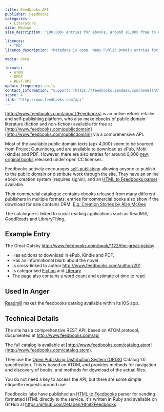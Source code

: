 ```yaml
---
title: Feedbooks API
publisher: Feedbooks
categories: 
  - Literature
size: Medium
size_description: "100,000+ entries for ebooks, around 10,000 free to download under Open licenses."  

licences: 
  - "PD"
licence_description: "Metadata is open. Many Public Domain entries for download, but also contains commercial and CC releases."

media: data

formats: 
  - ATOM
  - OPDS
  - REST-API
update_frequency: daily
contact_information: "Support: [https://feedbooks.zendesk.com/home](https://feedbooks.zendesk.com/home) Twitter: [@feedbooks](https://twitter.com/feedbooks)"
score: 4
link: "http://www.feedbooks.com/api"
---
```


[http://www.feedbooks.com/about](Feedbooks) is an online eBook retailer and self-publishing platform, who also make ebooks of public domain literature (fiction and non-fiction) available for free at [http://www.feedbooks.com/publicdomain](http://www.feedbooks.com/publicdomain) via a comprehensive API.

Most of the available public domain texts (apx 4,000) seem to be sourced from Project Guttenberg, and are available to download as ePub, Mobi (kindle) and PDF. However, there are also entries for around 6,000 [new, original books](http://www.feedbooks.com/original) released under open CC licenses. 

Feedbooks actively encourages [self-publishing](http://www.feedbooks.com/help/self-pub-howto) allowing anyone to publish to the public domain or distribute work through the site. They have an online ebook creation system (requires signin), and an [HTML to Feedbooks parser](http://www.feedbooks.com/labs) available.

Their commercial catalogue contains ebooks released from many different publishers in multiple formats: entries for commercial books also show if the download for sale contains DRM. [E.g. Creation Stories by Alan McGee ](http://www.feedbooks.com/item/633824/creation-stories)

The catalogue is linked to social reading applications such as ReadMill, GoodReads and LibraryThing.

## Example Entry

The Great Gatsby
<http://www.feedbooks.com/book/1122/the-great-gatsby>

* Has editions to download in ePub, Kindle and PDF.
* Has an informational blurb about the novel
* Is cross-linked to author <http://www.feedbooks.com/author/201>
* Is categorised [Fiction](http://www.feedbooks.com/books/top?category=FBFIC000000) and [Literary](http://www.feedbooks.com/books/top?category=FBFIC0190000)
* The page also contains a word count and estimate of time to read.

## Used In Anger

[Readmill](https://readmill.com/) makes the feedbooks catalog available within its iOS app.


## Technical Details

The site has a comprehensive REST API, based on ATOM protocol, documented at <http://www.feedbooks.com/api>

The full catalog is available at [http://www.feedbooks.com/catalog.atom](http://www.feedbooks.com/catalog.atom).

They use the [Open Publishing Distribution System (OPDS)](http://opds-spec.org) Catalog 1.0 specification. This is based on ATOM, and provides methods for navigation and discovery of books, and methods for download of the actual files.

You do not need a key to access the API, but there are some simple etiquette requests around use.

Feedbooks labs have published an [HTML to Feedbooks](http://www.feedbooks.com/labs) parser for sending formatted HTML directly to the service. It's written in Ruby and available on GitHub at <https://github.com/zetaben/Html2Feedbooks>.